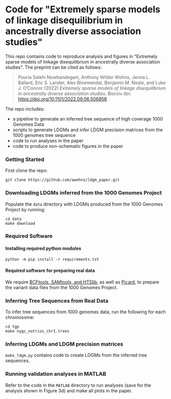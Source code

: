 # Code for "Extremely sparse models of linkage disequilibrium in ancestrally diverse association studies"

This repo contains code to reproduce analysis and figures in "Extremely sparse models of linkage disequilibrium in ancestrally diverse association studies". The preprint can be cited as follows:

> Pouria Salehi Nowbandegani, Anthony Wilder Wohns, Jenna L. Ballard, Eric S. Lander, Alex Bloemendal, Benjamin M. Neale, and Luke J. O’Connor (2022) _Extremely sparse models of linkage disequilibrium in ancestrally diverse association studies_. Biorxiv doi: https://doi.org/10.1101/2022.09.06.506858


The repo includes:
* a pipeline to generate an inferred tree sequence of high coverage 1000 Genomes Data
* scripts to generate LDGMs and infer LDGM precision matrices from the 1000 genomes tree sequence
* code to run analyses in the paper
* code to produce non-schematic figures in the paper

### Getting Started
First clone the repo:

```
git clone https://github.com/awohns/ldgm_paper.git
```

### Downloading LDGMs inferred from the 1000 Genomes Project

Populate the `data` directory with LDGMs produced from the 1000 Genomes Project by running:

```
cd data
make download
```

### Required Software

#### Installing required python modules

```
python -m pip install -r requirements.txt
```


#### Required software for preparing real data

We require [BCFtools, SAMtools, and HTSlib](http://www.htslib.org/download/), as well as
[Picard](https://broadinstitute.github.io/picard/),
to prepare the variant data files from
the 1000 Genomes Project.


### Inferring Tree Sequences from Real Data

To infer tree sequences from 1000 genomes data, run the following for each chromosome:

```
cd tgp
make nygc_notrios_chr1.trees
```


### Inferring LDGMs and LDGM precision matrices

`make_ldgm.py` contains code to create LDGMs from the inferred tree sequences.


### Running validation analyses in MATLAB

Refer to the code in the `MATLAB` directory to run analyses (save for the analysis shown in Figure 3d) and make all plots in the paper.



